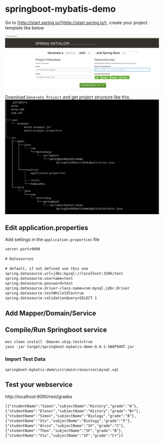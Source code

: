 # springboot-mybatis-demo
Go to [http://start.spring.io/](http://start.spring.io/), create your project template like below

![spring starter](springboot-start.PNG "spring starter")

Download `Generate Project` and get project structure like this. 
![tree structure](tree.PNG "tree structure")

## Edit application.properties
Add settings in the `application.properties` file

```
server.port=9090

# Datasources

# default, if not defined use this one
spring.datasource.url=jdbc:mysql://localhost:3306/test
spring.datasource.username=test
spring.datasource.password=test
spring.datasource.driver-class-name=com.mysql.jdbc.Driver
spring.datasource.testWhileIdle=true
spring.datasource.validationQuery=SELECT 1
```

## Add Mapper/Domain/Service

## Compile/Run Springboot service
```
mvn clean install -Dmaven.skip.test=true
java -jar target/springboot-mybatis-demo-0.0.1-SNAPSHOT.jar
```

### Import Test Data

```
springboot-mybatis-demo\src\main\resources\mysql.sql
```


## Test your webservice
http://localhost:9090/rest/grades

```
[{"studentName":"Simon","subjectName":"History","grade":"A"},{"studentName":"Elenor","subjectName":"History","grade":"B+"},{"studentName":"Simon","subjectName":"Biology","grade":"B"},{"studentName":"Stu","subjectName":"Biology","grade":"F"},{"studentName":"Alvin","subjectName":"SF","grade":"C"},{"studentName":"Theo","subjectName":"SF","grade":"B"},{"studentName":"Stu","subjectName":"SF","grade":"C+"}]
```

